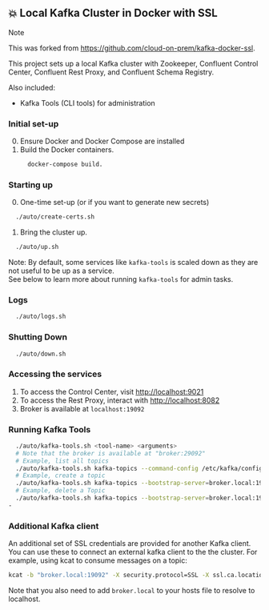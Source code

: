 ## 💥 Local Kafka Cluster in Docker with SSL

> [!NOTE]
> This was forked from https://github.com/cloud-on-prem/kafka-docker-ssl.

This project sets up a local Kafka cluster with Zookeeper, Confluent Control Center, Confluent Rest Proxy, and Confluent Schema Registry.  

Also included:
  - Kafka Tools (CLI tools) for administration

### Initial set-up

0. Ensure Docker and Docker Compose are installed
1. Build the Docker containers.
   ```sh
     docker-compose build.
   ```

### Starting up

0. One-time set-up (or if you want to generate new secrets)
  ```sh
    ./auto/create-certs.sh
  ```

1. Bring the cluster up.
  ```sh
    ./auto/up.sh
  ```

Note: By default, some services like `kafka-tools` is scaled down as they are not useful to be up as a service.  
See below to learn more about running `kafka-tools` for admin tasks.


### Logs

```sh
  ./auto/logs.sh

```

### Shutting Down

```sh
  ./auto/down.sh

```
### Accessing the services

1. To access the Control Center, visit [http://localhost:9021](http://localhost:9021)
2. To access the Rest Proxy, interact with [http://localhost:8082](http://localhost:8082)
3. Broker is available at `localhost:19092`

### Running Kafka Tools

```sh
  ./auto/kafka-tools.sh <tool-name> <arguments>
  # Note that the broker is available at "broker:29092"
  # Example, list all topics
  ./auto/kafka-tools.sh kafka-topics --command-config /etc/kafka/config/command.properties --bootstrap-server broker.local:19092 --list
  # Example, create a topic
  ./auto/kafka-tools.sh kafka-topics --bootstrap-server=broker.local:19092 --command-config /etc/kafka/config/command.properties --create --topic UserEmail --partitions 1 --replication-factor 1
  # Example, delete a Topic
  ./auto/kafka-tools.sh kafka-topics --bootstrap-server=broker.local:19092 --command-config /etc/kafka/config/command.properties --delete --topic UserEmail
-
```

### Additional Kafka client

An additional set of SSL credentials are provided for another Kafka client. You can use these to connect an external kafka client to the the cluster. For example, using kcat to consume messages on a topic:

```sh
kcat -b "broker.local:19092" -X security.protocol=SSL -X ssl.ca.location=./secrets/fake-ca-1.crt -X ssl.certificate.location=./secrets/my_client.pem -X ssl.key.location=./secrets/my_client.key -X ssl.key.password=awesomekafka -t my_topic
```

Note that you also need to add `broker.local` to your hosts file to resolve to localhost.

